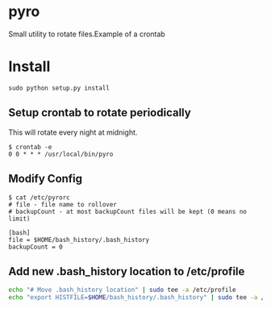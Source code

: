 pyro
====

Small utility to rotate files.Example of a crontab

# Install
```
sudo python setup.py install
```

## Setup crontab to rotate periodically
This will rotate every night at midnight.
```
$ crontab -e
0 0 * * * /usr/local/bin/pyro
```
## Modify Config

```
$ cat /etc/pyrorc 
# file - file name to rollover
# backupCount - at most backupCount files will be kept (0 means no limit)

[bash]
file = $HOME/bash_history/.bash_history
backupCount = 0

```
## Add new .bash_history location to /etc/profile
```bash
echo "# Move .bash_history location" | sudo tee -a /etc/profile
echo "export HISTFILE=$HOME/bash_history/.bash_history" | sudo tee -a /etc/profile
```